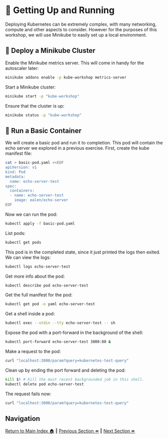 # 🏃 Getting Up and Running

Deploying Kubernetes can be extremely complex, with many networking, compute and other aspects to consider.
However for the purposes of this workshop, we will use Minikube to easily set up a local environment.

## 🚀 Deploy a Minikube Cluster
Enable the Minikube metrics server. This will come in handy for the autoscaler later:
```bash
minikube addons enable -p kube-workshop metrics-server
```

Start a Minikube cluster:
```bash
minikube start -p "kube-workshop"
```

Ensure that the cluster is up:
```bash
minikube status -p "kube-workshop"
```

## 🐋 Run a Basic Container

We will create a basic pod and run it to completion. This pod will contain the echo server we explored in a previous exercise.
First, create the kube manifest file:
```bash
cat > basic-pod.yaml <<EOF
apiVersion: v1
kind: Pod
metadata:
  name: echo-server-test
spec:
  containers:
  - name: echo-server-test
    image: ealen/echo-server
EOF
```

Now we can run the pod:

```bash
kubectl apply -f basic-pod.yaml
```

List pods:
```bash
kubectl get pods
```

This pod is in the completed state, since it just printed the logs then exited. We can view the logs:
```bash
kubectl logs echo-server-test
```

Get more info about the pod:
```bash
kubectl describe pod echo-server-test
```

Get the full manifest for the pod:
```bash
kubectl get pod -o yaml echo-server-test
```

Get a shell inside a pod:
```bash
kubectl exec --stdin --tty echo-server-test -- sh
```

Expose the pod with a port-forward in the background of the shell:
```bash
kubectl port-forward echo-server-test 3000:80 &
```

Make a request to the pod:
```bash
curl "localhost:3000/param?query=kubernetes-test-query"
```

Clean up by ending the port forward and deleting the pod:
```bash
kill $! # Kill the most recent backgrounded job in this shell.
kubectl delete pod echo-server-test
```

The request fails now:
```bash
curl "localhost:3000/param?query=kubernetes-test-query"
```

## Navigation

[Return to Main Index 🏠](../readme.md) ‖
[Previous Section ⏪](../01-containers/readme.md) ‖ [Next Section ⏩](../03-deployment/readme.md)
